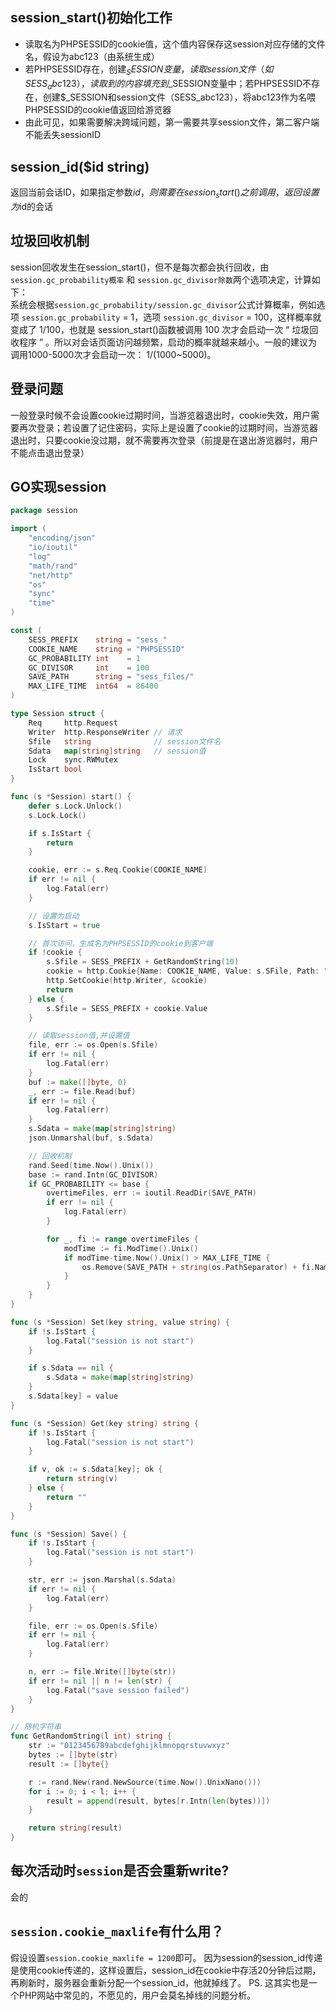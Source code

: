 ## session_start()初始化工作
- 读取名为PHPSESSID的cookie值，这个值内容保存这session对应存储的文件名，假设为abc123（由系统生成）
- 若PHPSESSID存在，创建$_SESSION变量，读取session文件（如SESS_abc123），读取到的内容填充到$_SESSION变量中；若PHPSESSID不存在，创建$_SESSION和session文件（SESS_abc123），将abc123作为名喂PHPSESSID的cookie值返回给游览器
- 由此可见，如果需要解决跨域问题，第一需要共享session文件，第二客户端不能丢失sessionID

## session_id($id string)
返回当前会话ID，如果指定参数$id，则需要在session_start()之前调用，返回设置为$id的会话

## 垃圾回收机制
session回收发生在session_start()，但不是每次都会执行回收，由`session.gc_probability概率` 和 `session.gc_divisor除数`两个选项决定，计算如下：  
系统会根据`session.gc_probability/session.gc_divisor`公式计算概率，例如选项 `session.gc_probability` = 1，选项 `session.gc_divisor` = 100，这样概率就变成了 1/100，也就是 session_start()函数被调用 100 次才会启动一次 “ 垃圾回收程序 ” 。所以对会话页面访问越频繁，启动的概率就越来越小。一般的建议为 调用1000-5000次才会启动一次： 1/(1000~5000)。

## 登录问题
一般登录时候不会设置cookie过期时间，当游览器退出时，cookie失效，用户需要再次登录；若设置了记住密码，实际上是设置了cookie的过期时间，当游览器退出时，只要cookie没过期，就不需要再次登录（前提是在退出游览器时，用户不能点击退出登录）

## GO实现session
```go
package session

import (
	"encoding/json"
	"io/ioutil"
	"log"
	"math/rand"
	"net/http"
	"os"
	"sync"
	"time"
)

const (
	SESS_PREFIX    string = "sess_"
	COOKIE_NAME    string = "PHPSESSID"
	GC_PROBABILITY int    = 1
	GC_DIVISOR     int    = 100
	SAVE_PATH      string = "sess_files/"
	MAX_LIFE_TIME  int64  = 86400
)

type Session struct {
	Req     http.Request
	Writer  http.ResponseWriter // 请求
	Sfile   string              // session文件名
	Sdata   map[string]string   // session值
	Lock    sync.RWMutex
	IsStart bool
}

func (s *Session) start() {
	defer s.Lock.Unlock()
	s.Lock.Lock()

	if s.IsStart {
		return
	}

	cookie, err := s.Req.Cookie(COOKIE_NAME)
	if err != nil {
		log.Fatal(err)
	}

	// 设置为启动
	s.IsStart = true

	// 首次访问，生成名为PHPSESSID的cookie到客户端
	if !cookie {
		s.Sfile = SESS_PREFIX + GetRandomString(10)
		cookie = http.Cookie{Name: COOKIE_NAME, Value: s.SFile, Path: "/", MaxAge: "86400"}
		http.SetCookie(http.Writer, &cookie)
		return
	} else {
		s.Sfile = SESS_PREFIX + cookie.Value
	}

	// 读取session值,并设置值
	file, err := os.Open(s.Sfile)
	if err != nil {
		log.Fatal(err)
	}
	buf := make([]byte, 0)
	_, err := file.Read(buf)
	if err != nil {
		log.Fatal(err)
	}
	s.Sdata = make(map[string]string)
	json.Unmarshal(buf, s.Sdata)

	// 回收机制
	rand.Seed(time.Now().Unix())
	base := rand.Intn(GC_DIVISOR)
	if GC_PROBABILITY <= base {
		overtimeFiles, err := ioutil.ReadDir(SAVE_PATH)
		if err != nil {
			log.Fatal(err)
		}

		for _, fi := range overtimeFiles {
			modTime := fi.ModTime().Unix()
			if modTime-time.Now().Unix() > MAX_LIFE_TIME {
				os.Remove(SAVE_PATH + string(os.PathSeparator) + fi.Name())
			}
		}
	}
}

func (s *Session) Set(key string, value string) {
	if !s.IsStart {
		log.Fatal("session is not start")
	}

	if s.Sdata == nil {
		s.Sdata = make(map[string]string)
	}
	s.Sdata[key] = value
}

func (s *Session) Get(key string) string {
	if !s.IsStart {
		log.Fatal("session is not start")
	}

	if v, ok := s.Sdata[key]; ok {
		return string(v)
	} else {
		return ""
	}
}

func (s *Session) Save() {
	if !s.IsStart {
		log.Fatal("session is not start")
	}

	str, err := json.Marshal(s.Sdata)
	if err != nil {
		log.Fatal(err)
	}

	file, err := os.Open(s.Sfile)
	if err != nil {
		log.Fatal(err)
	}

	n, err := file.Write([]byte(str))
	if err != nil || n != len(str) {
		log.Fatal("save session failed")
	}
}

// 随机字符串
func GetRandomString(l int) string {
	str := "0123456789abcdefghijklmnopqrstuvwxyz"
	bytes := []byte(str)
	result := []byte{}

	r := rand.New(rand.NewSource(time.Now().UnixNano()))
	for i := 0; i < l; i++ {
		result = append(result, bytes[r.Intn(len(bytes))])
	}

	return string(result)
}
```


## 每次活动时`session`是否会重新write?
会的

## `session.cookie_maxlife`有什么用？
假设设置`session.cookie_maxlife = 1200`即可。 因为session的session_id传递是使用cookie传递的，这样设置后，session_id在cookie中存活20分钟后过期，再刷新时，服务器会重新分配一个session_id，他就掉线了。
PS. 这其实也是一个PHP网站中常见的，不愿见的，用户会莫名掉线的问题分析。
